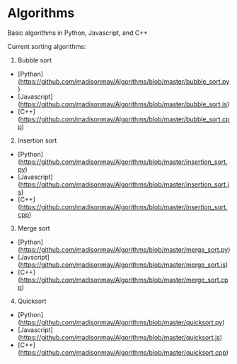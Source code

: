 Algorithms
==========

Basic algorithms in Python, Javascript, and C++

Current sorting algorithms:

1. Bubble sort
  - [Python] (https://github.com/madisonmay/Algorithms/blob/master/bubble_sort.py)
  - [Javascript] (https://github.com/madisonmay/Algorithms/blob/master/bubble_sort.js)
  - [C++] (https://github.com/madisonmay/Algorithms/blob/master/bubble_sort.cpp)
2. Insertion sort
  - [Python] (https://github.com/madisonmay/Algorithms/blob/master/insertion_sort.py)
  - [Javascript] (https://github.com/madisonmay/Algorithms/blob/master/insertion_sort.js)
  - [C++] (https://github.com/madisonmay/Algorithms/blob/master/insertion_sort.cpp)
3. Merge sort
  - [Python] (https://github.com/madisonmay/Algorithms/blob/master/merge_sort.py)
  - [Javscript] (https://github.com/madisonmay/Algorithms/blob/master/merge_sort.js)
  - [C++] (https://github.com/madisonmay/Algorithms/blob/master/merge_sort.cpp)
4. Quicksort
  - [Python] (https://github.com/madisonmay/Algorithms/blob/master/quicksort.py)
  - [Javascript] (https://github.com/madisonmay/Algorithms/blob/master/quicksort.js)
  - [C++] (https://github.com/madisonmay/Algorithms/blob/master/quicksort.cpp)
